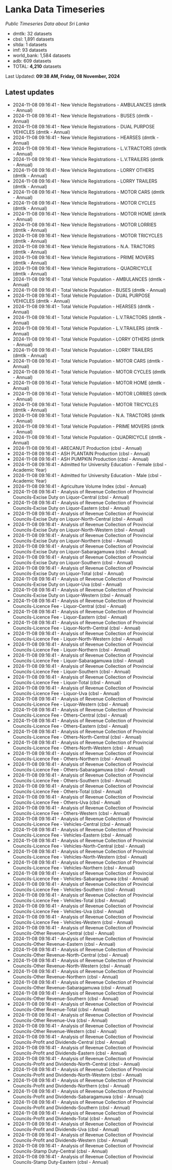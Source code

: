 # Lanka Data Timeseries
*Public Timeseries Data about Sri Lanka*

* dmtlk: 32 datasets
* cbsl: 1,891 datasets
* sltda: 1 datasets
* imf: 93 datasets
* world_bank: 1,584 datasets
* adb: 609 datasets
* TOTAL: **4,210** datasets

Last Updated: **09:38 AM, Friday, 08 November, 2024**

## Latest updates

* 2024-11-08 09:16:41 - New Vehicle Registrations - AMBULANCES (dmtlk - Annual)
* 2024-11-08 09:16:41 - New Vehicle Registrations - BUSES (dmtlk - Annual)
* 2024-11-08 09:16:41 - New Vehicle Registrations - DUAL PURPOSE VEHICLES (dmtlk - Annual)
* 2024-11-08 09:16:41 - New Vehicle Registrations - HEARSES (dmtlk - Annual)
* 2024-11-08 09:16:41 - New Vehicle Registrations - L.V.TRACTORS (dmtlk - Annual)
* 2024-11-08 09:16:41 - New Vehicle Registrations - L.V.TRAILERS (dmtlk - Annual)
* 2024-11-08 09:16:41 - New Vehicle Registrations - LORRY OTHERS (dmtlk - Annual)
* 2024-11-08 09:16:41 - New Vehicle Registrations - LORRY TRAILERS (dmtlk - Annual)
* 2024-11-08 09:16:41 - New Vehicle Registrations - MOTOR CARS (dmtlk - Annual)
* 2024-11-08 09:16:41 - New Vehicle Registrations - MOTOR CYCLES (dmtlk - Annual)
* 2024-11-08 09:16:41 - New Vehicle Registrations - MOTOR HOME (dmtlk - Annual)
* 2024-11-08 09:16:41 - New Vehicle Registrations - MOTOR LORRIES (dmtlk - Annual)
* 2024-11-08 09:16:41 - New Vehicle Registrations - MOTOR TRICYCLES (dmtlk - Annual)
* 2024-11-08 09:16:41 - New Vehicle Registrations - N.A. TRACTORS (dmtlk - Annual)
* 2024-11-08 09:16:41 - New Vehicle Registrations - PRIME MOVERS (dmtlk - Annual)
* 2024-11-08 09:16:41 - New Vehicle Registrations - QUADRICYCLE (dmtlk - Annual)
* 2024-11-08 09:16:41 - Total Vehicle Population - AMBULANCES (dmtlk - Annual)
* 2024-11-08 09:16:41 - Total Vehicle Population - BUSES (dmtlk - Annual)
* 2024-11-08 09:16:41 - Total Vehicle Population - DUAL PURPOSE VEHICLES (dmtlk - Annual)
* 2024-11-08 09:16:41 - Total Vehicle Population - HEARSES (dmtlk - Annual)
* 2024-11-08 09:16:41 - Total Vehicle Population - L.V.TRACTORS (dmtlk - Annual)
* 2024-11-08 09:16:41 - Total Vehicle Population - L.V.TRAILERS (dmtlk - Annual)
* 2024-11-08 09:16:41 - Total Vehicle Population - LORRY OTHERS (dmtlk - Annual)
* 2024-11-08 09:16:41 - Total Vehicle Population - LORRY TRAILERS (dmtlk - Annual)
* 2024-11-08 09:16:41 - Total Vehicle Population - MOTOR CARS (dmtlk - Annual)
* 2024-11-08 09:16:41 - Total Vehicle Population - MOTOR CYCLES (dmtlk - Annual)
* 2024-11-08 09:16:41 - Total Vehicle Population - MOTOR HOME (dmtlk - Annual)
* 2024-11-08 09:16:41 - Total Vehicle Population - MOTOR LORRIES (dmtlk - Annual)
* 2024-11-08 09:16:41 - Total Vehicle Population - MOTOR TRICYCLES (dmtlk - Annual)
* 2024-11-08 09:16:41 - Total Vehicle Population - N.A. TRACTORS (dmtlk - Annual)
* 2024-11-08 09:16:41 - Total Vehicle Population - PRIME MOVERS (dmtlk - Annual)
* 2024-11-08 09:16:41 - Total Vehicle Population - QUADRICYCLE (dmtlk - Annual)
* 2024-11-08 09:16:41 - ARECANUT Production (cbsl - Annual)
* 2024-11-08 09:16:41 - ASH PLANTAIN Production (cbsl - Annual)
* 2024-11-08 09:16:41 - ASH PUMPKIN Production (cbsl - Annual)
* 2024-11-08 09:16:41 - Admitted for University Education - Female (cbsl - Academic Year)
* 2024-11-08 09:16:41 - Admitted for University Education - Male (cbsl - Academic Year)
* 2024-11-08 09:16:41 - Agriculture Volume Index (cbsl - Annual)
* 2024-11-08 09:16:41 - Analysis of Revenue Collection of Provincial Councils-Excise Duty on Liquor-Central (cbsl - Annual)
* 2024-11-08 09:16:41 - Analysis of Revenue Collection of Provincial Councils-Excise Duty on Liquor-Eastern (cbsl - Annual)
* 2024-11-08 09:16:41 - Analysis of Revenue Collection of Provincial Councils-Excise Duty on Liquor-North-Central (cbsl - Annual)
* 2024-11-08 09:16:41 - Analysis of Revenue Collection of Provincial Councils-Excise Duty on Liquor-North-Western (cbsl - Annual)
* 2024-11-08 09:16:41 - Analysis of Revenue Collection of Provincial Councils-Excise Duty on Liquor-Northern (cbsl - Annual)
* 2024-11-08 09:16:41 - Analysis of Revenue Collection of Provincial Councils-Excise Duty on Liquor-Sabaragamuwa (cbsl - Annual)
* 2024-11-08 09:16:41 - Analysis of Revenue Collection of Provincial Councils-Excise Duty on Liquor-Southern (cbsl - Annual)
* 2024-11-08 09:16:41 - Analysis of Revenue Collection of Provincial Councils-Excise Duty on Liquor-Total (cbsl - Annual)
* 2024-11-08 09:16:41 - Analysis of Revenue Collection of Provincial Councils-Excise Duty on Liquor-Uva (cbsl - Annual)
* 2024-11-08 09:16:41 - Analysis of Revenue Collection of Provincial Councils-Excise Duty on Liquor-Western (cbsl - Annual)
* 2024-11-08 09:16:41 - Analysis of Revenue Collection of Provincial Councils-Licence Fee - Liquor-Central (cbsl - Annual)
* 2024-11-08 09:16:41 - Analysis of Revenue Collection of Provincial Councils-Licence Fee - Liquor-Eastern (cbsl - Annual)
* 2024-11-08 09:16:41 - Analysis of Revenue Collection of Provincial Councils-Licence Fee - Liquor-North-Central (cbsl - Annual)
* 2024-11-08 09:16:41 - Analysis of Revenue Collection of Provincial Councils-Licence Fee - Liquor-North-Western (cbsl - Annual)
* 2024-11-08 09:16:41 - Analysis of Revenue Collection of Provincial Councils-Licence Fee - Liquor-Northern (cbsl - Annual)
* 2024-11-08 09:16:41 - Analysis of Revenue Collection of Provincial Councils-Licence Fee - Liquor-Sabaragamuwa (cbsl - Annual)
* 2024-11-08 09:16:41 - Analysis of Revenue Collection of Provincial Councils-Licence Fee - Liquor-Southern (cbsl - Annual)
* 2024-11-08 09:16:41 - Analysis of Revenue Collection of Provincial Councils-Licence Fee - Liquor-Total (cbsl - Annual)
* 2024-11-08 09:16:41 - Analysis of Revenue Collection of Provincial Councils-Licence Fee - Liquor-Uva (cbsl - Annual)
* 2024-11-08 09:16:41 - Analysis of Revenue Collection of Provincial Councils-Licence Fee - Liquor-Western (cbsl - Annual)
* 2024-11-08 09:16:41 - Analysis of Revenue Collection of Provincial Councils-Licence Fee - Others-Central (cbsl - Annual)
* 2024-11-08 09:16:41 - Analysis of Revenue Collection of Provincial Councils-Licence Fee - Others-Eastern (cbsl - Annual)
* 2024-11-08 09:16:41 - Analysis of Revenue Collection of Provincial Councils-Licence Fee - Others-North-Central (cbsl - Annual)
* 2024-11-08 09:16:41 - Analysis of Revenue Collection of Provincial Councils-Licence Fee - Others-North-Western (cbsl - Annual)
* 2024-11-08 09:16:41 - Analysis of Revenue Collection of Provincial Councils-Licence Fee - Others-Northern (cbsl - Annual)
* 2024-11-08 09:16:41 - Analysis of Revenue Collection of Provincial Councils-Licence Fee - Others-Sabaragamuwa (cbsl - Annual)
* 2024-11-08 09:16:41 - Analysis of Revenue Collection of Provincial Councils-Licence Fee - Others-Southern (cbsl - Annual)
* 2024-11-08 09:16:41 - Analysis of Revenue Collection of Provincial Councils-Licence Fee - Others-Total (cbsl - Annual)
* 2024-11-08 09:16:41 - Analysis of Revenue Collection of Provincial Councils-Licence Fee - Others-Uva (cbsl - Annual)
* 2024-11-08 09:16:41 - Analysis of Revenue Collection of Provincial Councils-Licence Fee - Others-Western (cbsl - Annual)
* 2024-11-08 09:16:41 - Analysis of Revenue Collection of Provincial Councils-Licence Fee - Vehicles-Central (cbsl - Annual)
* 2024-11-08 09:16:41 - Analysis of Revenue Collection of Provincial Councils-Licence Fee - Vehicles-Eastern (cbsl - Annual)
* 2024-11-08 09:16:41 - Analysis of Revenue Collection of Provincial Councils-Licence Fee - Vehicles-North-Central (cbsl - Annual)
* 2024-11-08 09:16:41 - Analysis of Revenue Collection of Provincial Councils-Licence Fee - Vehicles-North-Western (cbsl - Annual)
* 2024-11-08 09:16:41 - Analysis of Revenue Collection of Provincial Councils-Licence Fee - Vehicles-Northern (cbsl - Annual)
* 2024-11-08 09:16:41 - Analysis of Revenue Collection of Provincial Councils-Licence Fee - Vehicles-Sabaragamuwa (cbsl - Annual)
* 2024-11-08 09:16:41 - Analysis of Revenue Collection of Provincial Councils-Licence Fee - Vehicles-Southern (cbsl - Annual)
* 2024-11-08 09:16:41 - Analysis of Revenue Collection of Provincial Councils-Licence Fee - Vehicles-Total (cbsl - Annual)
* 2024-11-08 09:16:41 - Analysis of Revenue Collection of Provincial Councils-Licence Fee - Vehicles-Uva (cbsl - Annual)
* 2024-11-08 09:16:41 - Analysis of Revenue Collection of Provincial Councils-Licence Fee - Vehicles-Western (cbsl - Annual)
* 2024-11-08 09:16:41 - Analysis of Revenue Collection of Provincial Councils-Other Revenue-Central (cbsl - Annual)
* 2024-11-08 09:16:41 - Analysis of Revenue Collection of Provincial Councils-Other Revenue-Eastern (cbsl - Annual)
* 2024-11-08 09:16:41 - Analysis of Revenue Collection of Provincial Councils-Other Revenue-North-Central (cbsl - Annual)
* 2024-11-08 09:16:41 - Analysis of Revenue Collection of Provincial Councils-Other Revenue-North-Western (cbsl - Annual)
* 2024-11-08 09:16:41 - Analysis of Revenue Collection of Provincial Councils-Other Revenue-Northern (cbsl - Annual)
* 2024-11-08 09:16:41 - Analysis of Revenue Collection of Provincial Councils-Other Revenue-Sabaragamuwa (cbsl - Annual)
* 2024-11-08 09:16:41 - Analysis of Revenue Collection of Provincial Councils-Other Revenue-Southern (cbsl - Annual)
* 2024-11-08 09:16:41 - Analysis of Revenue Collection of Provincial Councils-Other Revenue-Total (cbsl - Annual)
* 2024-11-08 09:16:41 - Analysis of Revenue Collection of Provincial Councils-Other Revenue-Uva (cbsl - Annual)
* 2024-11-08 09:16:41 - Analysis of Revenue Collection of Provincial Councils-Other Revenue-Western (cbsl - Annual)
* 2024-11-08 09:16:41 - Analysis of Revenue Collection of Provincial Councils-Profit and Dividends-Central (cbsl - Annual)
* 2024-11-08 09:16:41 - Analysis of Revenue Collection of Provincial Councils-Profit and Dividends-Eastern (cbsl - Annual)
* 2024-11-08 09:16:41 - Analysis of Revenue Collection of Provincial Councils-Profit and Dividends-North-Central (cbsl - Annual)
* 2024-11-08 09:16:41 - Analysis of Revenue Collection of Provincial Councils-Profit and Dividends-North-Western (cbsl - Annual)
* 2024-11-08 09:16:41 - Analysis of Revenue Collection of Provincial Councils-Profit and Dividends-Northern (cbsl - Annual)
* 2024-11-08 09:16:41 - Analysis of Revenue Collection of Provincial Councils-Profit and Dividends-Sabaragamuwa (cbsl - Annual)
* 2024-11-08 09:16:41 - Analysis of Revenue Collection of Provincial Councils-Profit and Dividends-Southern (cbsl - Annual)
* 2024-11-08 09:16:41 - Analysis of Revenue Collection of Provincial Councils-Profit and Dividends-Total (cbsl - Annual)
* 2024-11-08 09:16:41 - Analysis of Revenue Collection of Provincial Councils-Profit and Dividends-Uva (cbsl - Annual)
* 2024-11-08 09:16:41 - Analysis of Revenue Collection of Provincial Councils-Profit and Dividends-Western (cbsl - Annual)
* 2024-11-08 09:16:41 - Analysis of Revenue Collection of Provincial Councils-Stamp Duty-Central (cbsl - Annual)
* 2024-11-08 09:16:41 - Analysis of Revenue Collection of Provincial Councils-Stamp Duty-Eastern (cbsl - Annual)